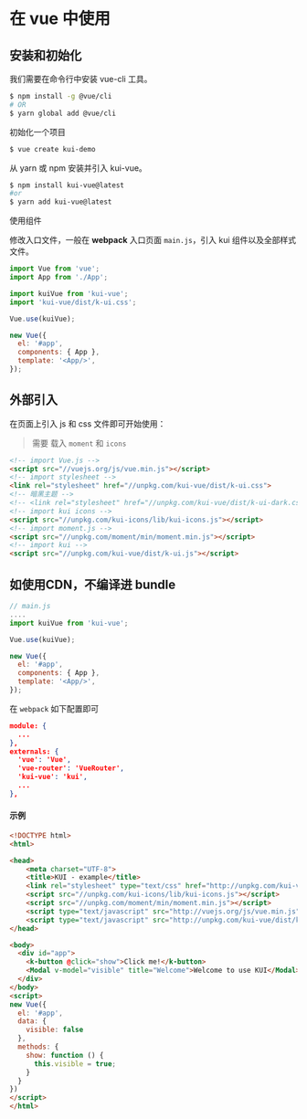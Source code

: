 # 在 vue 中使用
## 安装和初始化

我们需要在命令行中安装 vue-cli 工具。

```sh
$ npm install -g @vue/cli
# OR
$ yarn global add @vue/cli
```

初始化一个项目

```sh
$ vue create kui-demo
```

从 yarn 或 npm 安装并引入 kui-vue。

```sh
$ npm install kui-vue@latest
#or
$ yarn add kui-vue@latest
```

使用组件

修改入口文件，一般在 **webpack** 入口页面 `main.js`，引入 kui 组件以及全部样式文件。

```js
import Vue from 'vue';
import App from './App';

import kuiVue from 'kui-vue'; 
import 'kui-vue/dist/k-ui.css'; 

Vue.use(kuiVue);

new Vue({
  el: '#app',
  components: { App },
  template: '<App/>',
});
```

## 外部引入
在页面上引入 js 和 css 文件即可开始使用：
> 需要 载入 `moment` 和 `icons`

```html
<!-- import Vue.js -->
<script src="//vuejs.org/js/vue.min.js"></script>
<!-- import stylesheet -->
<link rel="stylesheet" href="//unpkg.com/kui-vue/dist/k-ui.css">
<!-- 暗黑主题 -->
<!-- <link rel="stylesheet" href="//unpkg.com/kui-vue/dist/k-ui-dark.css"> -->
<!-- import kui icons -->
<script src="//unpkg.com/kui-icons/lib/kui-icons.js"></script>
<!-- import moment.js -->
<script src="//unpkg.com/moment/min/moment.min.js"></script>
<!-- import kui -->
<script src="//unpkg.com/kui-vue/dist/k-ui.js"></script>

```

## 如使用CDN，不编译进 bundle
```js
// main.js
....
import kuiVue from 'kui-vue'; 

Vue.use(kuiVue);

new Vue({
  el: '#app',
  components: { App },
  template: '<App/>',
});
```

在 `webpack` 如下配置即可

```json
module: {
  ...
},
externals: {
  'vue': 'Vue',
  'vue-router': 'VueRouter',
  'kui-vue': 'kui',
  ...
},
```
#### 示例

```html
<!DOCTYPE html>
<html>

<head>
    <meta charset="UTF-8">
    <title>KUI - example</title>
    <link rel="stylesheet" type="text/css" href="http://unpkg.com/kui-vue/dist/k-ui.css">
    <script src="//unpkg.com/kui-icons/lib/kui-icons.js"></script>
    <script src="//unpkg.com/moment/min/moment.min.js"></script>
    <script type="text/javascript" src="http://vuejs.org/js/vue.min.js"></script>
    <script type="text/javascript" src="http://unpkg.com/kui-vue/dist/k-ui.js"></script>
</head>

<body>
  <div id="app">
    <k-button @click="show">Click me!</k-button>
    <Modal v-model="visible" title="Welcome">Welcome to use KUI</Modal>
  </div>
</body>
<script>
new Vue({
  el: '#app',
  data: {
    visible: false
  },
  methods: {
    show: function () {
      this.visible = true;
    }
  }
})
</script>
</html>
```